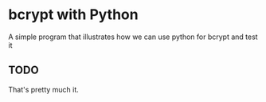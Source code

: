 # bcrypt with Python

A simple program that illustrates how we can use python for bcrypt and test it

## TODO

That's pretty much it.